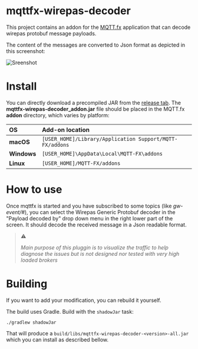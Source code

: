 # mqttfx-wirepas-decoder


This project contains an addon for the [MQTT.fx][mqttfx] application that can decode wirepas protobuf
message payloads.

The content of the messages are converted to Json format as depicted in this screenshot:

![Sreenshot][here_screenshot]

# Install

You can directly download a precompiled JAR from the [release tab][here_release].
The **mqttfx-wirepas-decoder_addon.jar** file should be placed in the MQTT.fx **addon** directory, which
varies by platform:

| OS          | Add-on location                                          |
|:------------|:---------------------------------------------------------|
| **macOS**   | `[USER_HOME]/Library/Application Support/MQTT-FX/addons` |
| **Windows** | `[USER_HOME]\AppData\Local\MQTT-FX\addons`               |
| **Linux**   | `[USER_HOME]/MQTT-FX/addons`                             |

# How to use

Once mqttfx is started and you have subscribed to some topics (like _gw-event/#_), you can select the Wirepas Generic Protobuf decoder in the "Payload decoded by" drop down menu in the right lower part of the screen.
It should decode the received message in a Json readable format.

> :warning:
>
> _Main purpose of this pluggin is to visualize the traffic to help diagnose the issues but is not designed nor tested with very high loaded brokers_
>


# Building

If you want to add your modification, you can rebuild it yourself.

The build uses Gradle. Build with the `shadowJar` task:

```
./gradlew shadowJar
```

That will produce a `build/libs/mqttfx-wirepas-decoder-<version>-all.jar` which you can install as described bellow.

[mqttfx]: http://mqttfx.org/
[here_screenshot]: media/screenshot.png
[here_release]: https://github.com/GwendalRaoul/mqttfx-wirepas-decoder/releases
